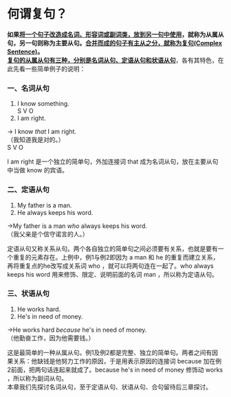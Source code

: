 # 何谓复句？

<b>如果<u>将一个句子改造成名词、形容词或副词类，放到另一句中使用</u>，就称为**从属从句**，另一句则称为**主要从句**。<u>合并而成的句子有主从之分，就称为**复句(Complex Sentence)**</u>。</b>  
<b><u>复句的从属从句有三种，分别是**名词从句**、**定语从句**和**状语从句**</u></b>，各有其特色，在此先看一些简单例子的说明：

### 一、名词从句

>  
1. I know something.  
S V O  
2. I am right.  
>>  
→ I know <em>that</em> I am right.  
（我知道我是对的。）  
S V O  

I am right 是一个独立的简单句，外加连接词 that 成为名词从句，放在主要从句中当做 know 的宾语。

### 二、定语从句

>  
1. My father is a man.  
2. He always keeps his word.  
>>  
→My father is a man <em>who</em> always keeps his word.  
（我父亲是个信守诺言的人。）  

定语从句又称关系从句。两个各自独立的简单句之间必须要有关系，也就是要有一个重复的元素存在。上例中，例1与例2即因为 a man 和 he 的重复而建立关系，再将重复点的he改写成关系词 who ，就可以将两句连在一起了。who always keeps his word 用来修饰、限定、说明前面的名词 man ，所以称为定语从句。

### 三、状语从句

>  
1. He works hard.  
2. He's in need of money.  
>>  
→He works hard <em>because</em> he's in need of money.  
（他勤奋工作，因为他需要钱。）  

这是最简单的一种从属从句。例1及例2都是完整、独立的简单句。两者之间有因果关系：他缺钱是他努力工作的原因，于是用表示原因的连接词 because 加在例2前面，把两句话连起来就成了。because he's in need of money 修饰动 works ，所以称为副词从句。  
本章我们先探讨名词从句，至于定语从句、状语从句、合句留待后三章探讨。
